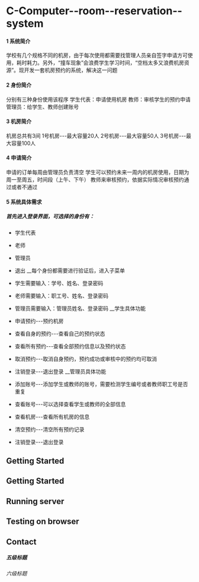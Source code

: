# C-Computer--room--reservation--system
#### 1 系统简介
学校有几个规格不同的机房，由于每次使用都需要找管理人员亲自签字申请方可使用，耗时耗力。另外，“撞车现象”会浪费学生学习时间，“空档太多又浪费机房资源”。现开发一套机房预约的系统，解决这一问题
#### 2 身份简介
分别有三种身份使用该程序
  学生代表：申请使用机房
  教师：审核学生的预约申请
  管理员：给学生、教师创建账号
#### 3 机房简介
机房总共有3间
   1号机房---最大容量20人
   2号机房---最大容量50人
   3号机房---最大容量100人
#### 4 申请简介
   申请的订单每周由管理员负责清空
   学生可以预约未来一周内的机房使用，日期为周一至周五，时间段（上午、下午）
   教师来审核预约，依据实际情况审核预约通过或者不通过
#### 5 系统具体需求
##### 首先进入登录界面，可选择的身份有：

   * 学生代表
   * 老师
   * 管理员
   * 退出
__每个身份都需要进行验证后，进入子菜单

   * 学生需要输入：学号、姓名、登录密码
   * 老师需要输入：职工号、姓名、登录密码
   * 管理员需要输入：管理员姓名、登录密码
__学生具体功能

   * 申请预约---预约机房
   * 查看自身的预约---查看自己的预约状态
   * 查看所有预约---查看全部预约信息以及预约状态
   * 取消预约---取消自身预约，预约成功或审核中的预约均可取消
   * 注销登录---退出登录
__管理员具体功能

   * 添加账号---添加学生或教师的账号，需要检测学生编号或者教师职工号是否重复
   * 查看账号---可以选择查看学生或教师的全部信息
   * 查看机房---查看所有机房的信息
   * 清空预约---清空所有预约记录
   * 注销登录---退出登录





## Getting Started 
## Getting Started 
## Running server
## Testing on browser
 
## Contact 
##### 五级标题  
###### 六级标题 
